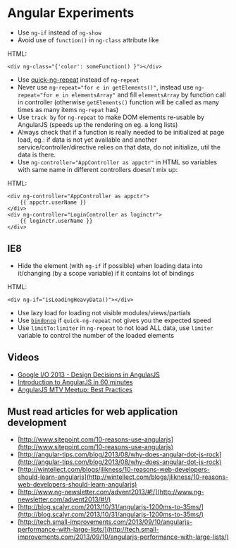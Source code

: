 # Angular Experiments #

* Use `ng-if` instead of `ng-show`
* Avoid use of `function()` in `ng-class` attribute like

HTML:
	
	<div ng-class="{'color': someFunction() }"></div>

* Use [quick-ng-repeat](https://github.com/allaud/quick-ng-repeat) instead of `ng-repeat`
* Never use `ng-repeat="for e in getElements()"`, instead use `ng-repeat="for e in elementsArray"` and fill `elementsArray` by function call in controller (otherwise `getElements()` function will be called as many times as many items `ng-repat` has)
* Use `track by` for `ng-repeat` to make DOM elements re-usable by AngularJS (speeds up the rendering on eg. a long lists)
* Always check that if a function is really needed to be initialized at page load, eg.: if data is not yet available and another service/controller/directive relies on that data, do not initialize, util the data is there.
* Use `ng-controller="AppController as appctr"` in HTML so variables with same name in different controllers doesn't mix up:

HTML:
	
	<div ng-controller="AppController as appctr">
		{{ appctr.userName }}
	</div>
	<div ng-controller="LoginController as loginctr">
		{{ loginctr.userName }}
	</div>


## IE8 ##


* Hide the element (with `ng-if` if possible) when loading data into it/changing (by a scope variable) if it contains lot of bindings

HTML:
	
	<div ng-if="isLoadingHeavyData()"></div>

* Use lazy load for loading not visible modules/views/partials
* Use [`bindonce`](https://github.com/Pasvaz/bindonce) if `quick-ng-repeat` not gives you the expected speed
* Use `limitTo:limiter` in `ng-repeat` to not load ALL data, use `limiter` variable to control the number of the loaded elements

## Videos ##
* [Google I/O 2013 - Design Decisions in AngularJS](https://www.youtube.com/watch?v=HCR7i5F5L8c)
* [Introduction to AngularJS in 60 minutes](https://www.youtube.com/watch?v=i9MHigUZKEM)
* [AngularJS MTV Meetup: Best Practices](https://www.youtube.com/watch?v=ZhfUv0spHCY)


## Must read articles for web application development ##

* [http://www.sitepoint.com/10-reasons-use-angularjs](http://www.sitepoint.com/10-reasons-use-angularjs)
* [http://angular-tips.com/blog/2013/08/why-does-angular-dot-js-rock](http://angular-tips.com/blog/2013/08/why-does-angular-dot-js-rock)
* [http://wintellect.com/blogs/jlikness/10-reasons-web-developers-should-learn-angularjs](http://wintellect.com/blogs/jlikness/10-reasons-web-developers-should-learn-angularjs)
* [http://www.ng-newsletter.com/advent2013/#!/](http://www.ng-newsletter.com/advent2013/#!/)
* [http://blog.scalyr.com/2013/10/31/angularjs-1200ms-to-35ms/](http://blog.scalyr.com/2013/10/31/angularjs-1200ms-to-35ms/)
* [http://tech.small-improvements.com/2013/09/10/angularjs-performance-with-large-lists/](http://tech.small-improvements.com/2013/09/10/angularjs-performance-with-large-lists/)
